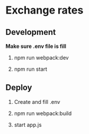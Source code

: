 # Exchange rates

## Development

**Make sure .env file is fill**

1. npm run webpack:dev

2. npm run start

## Deploy

1. Create and fill .env

2. npm run webpack:build

3. start app.js
